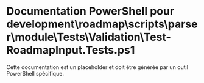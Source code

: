 # Documentation PowerShell pour development\roadmap\scripts\parser\module\Tests\Validation\Test-RoadmapInput.Tests.ps1

Cette documentation est un placeholder et doit être générée par un outil PowerShell spécifique.
